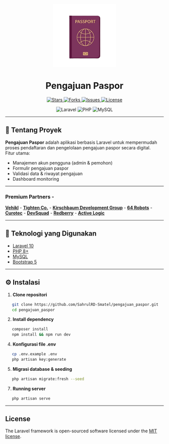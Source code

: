 <p align="center">
  <img src="https://raw.githubusercontent.com/SahrulRD-Smatel/pengajuan_paspor/main/public/logo.png" width="200" alt="Logo Pengajuan Paspor">
</p>

<h1 align="center">Pengajuan Paspor</h1>

<p align="center">
  <a href="https://github.com/SahrulRD-Smatel/pengajuan_paspor/stargazers">
    <img src="https://img.shields.io/github/stars/SahrulRD-Smatel/pengajuan_paspor?style=for-the-badge" alt="Stars">
  </a>
  <a href="https://github.com/SahrulRD-Smatel/pengajuan_paspor/network/members">
    <img src="https://img.shields.io/github/forks/SahrulRD-Smatel/pengajuan_paspor?style=for-the-badge" alt="Forks">
  </a>
  <a href="https://github.com/SahrulRD-Smatel/pengajuan_paspor/issues">
    <img src="https://img.shields.io/github/issues/SahrulRD-Smatel/pengajuan_paspor?style=for-the-badge" alt="Issues">
  </a>
  <a href="https://github.com/SahrulRD-Smatel/pengajuan_paspor/blob/main/LICENSE">
    <img src="https://img.shields.io/github/license/SahrulRD-Smatel/pengajuan_paspor?style=for-the-badge" alt="License">
  </a>
</p>

<p align="center">
  <img src="https://img.shields.io/badge/Laravel-10-red?style=for-the-badge&logo=laravel" alt="Laravel">
  <img src="https://img.shields.io/badge/PHP-8-blue?style=for-the-badge&logo=php" alt="PHP">
  <img src="https://img.shields.io/badge/MySQL-8-orange?style=for-the-badge&logo=mysql" alt="MySQL">
</p>

---

## 📖 Tentang Proyek
**Pengajuan Paspor** adalah aplikasi berbasis Laravel untuk mempermudah proses pendaftaran dan pengelolaan pengajuan paspor secara digital.  
Fitur utama:
- Manajemen akun pengguna (admin & pemohon)  
- Formulir pengajuan paspor  
- Validasi data & riwayat pengajuan  
- Dashboard monitoring  

---

### Premium Partners - 
**[Vehikl](https://vehikl.com)** - 
**[Tighten Co.](https://tighten.co)** - 
**[Kirschbaum Development Group](https://kirschbaumdevelopment.com)** - 
**[64 Robots](https://64robots.com)** - 
**[Curotec](https://www.curotec.com/services/technologies/laravel)** - 
**[DevSquad](https://devsquad.com/hire-laravel-developers)** - 
**[Redberry](https://redberry.international/laravel-development)** - 
**[Active Logic](https://activelogic.com)**

---

## 🚀 Teknologi yang Digunakan
- [Laravel 10](https://laravel.com/)  
- [PHP 8+](https://www.php.net/)  
- [MySQL](https://www.mysql.com/)  
- [Bootstrap 5](https://getbootstrap.com/)  

---

## ⚙️ Instalasi

1. **Clone repositori**
   
```bash
   git clone https://github.com/SahrulRD-Smatel/pengajuan_paspor.git
   cd pengajuan_paspor
```
2. **Install dependency**
```bash
   composer install
   npm install && npm run dev
```
4. **Konfigurasi file .env**
```bash
   cp .env.example .env
   php artisan key:generate
```
5. **Migrasi database & seeding**
```bash
   php artisan migrate:fresh --seed
```
7. **Running server**
```bash
   php artisan serve
```

---

## License 
The Laravel framework is open-sourced software licensed under the [MIT license](https://opensource.org/licenses/MIT).
